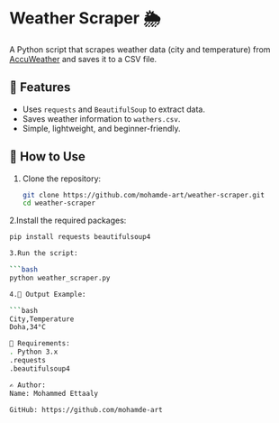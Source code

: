 # Weather Scraper 🌦️

A Python script that scrapes weather data (city and temperature) from [AccuWeather](https://www.accuweather.com/) and saves it to a CSV file.

## 📌 Features

- Uses `requests` and `BeautifulSoup` to extract data.
- Saves weather information to `wathers.csv`.
- Simple, lightweight, and beginner-friendly.

## 🚀 How to Use

1. Clone the repository:

   ```bash
   git clone https://github.com/mohamde-art/weather-scraper.git
   cd weather-scraper

2.Install the required packages:

   ```bash
   pip install requests beautifulsoup4

3.Run the script:

   ```bash
   python weather_scraper.py
  
  4.📂 Output Example:

   ```bash
   City,Temperature
   Doha,34°C

🔧 Requirements:
   . Python 3.x
   .requests
   .beautifulsoup4

✍️ Author:
Name: Mohammed Ettaaly

GitHub: https://github.com/mohamde-art



 


  


